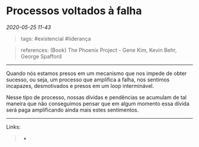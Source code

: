 # Processos voltados à falha

*2020-05-25 11-43*
> tags: #existencial #liderança

> references: 
> (Book) The Phoenix Project -  Gene Kim, Kevin Behr, George Spafford
---
Quando nós estamos presos em um mecanismo que nos impede de obter sucesso, ou seja, um processo que amplifica a falha, nos sentimos incapazes, desmotivados e presos em um loop interminável.

Nesse tipo de processo, nossas dívidas e pendências se acumulam de tal maneira que não conseguimos pensar que em algum momento essa dívida será paga amplificando ainda mais estes sentimentos.

---
Links:
>   - 